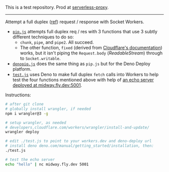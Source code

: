 This is a test repository. Prod at [serverless-proxy](https://github.com/serverless-proxy/serverless-proxy).

---

Attempt a full duplex ([ref](https://developer.chrome.com/articles/fetch-streaming-requests)) request / response with Socket Workers.

- [`pip.js`](https://github.com/ignoramous/tcpworkers/blob/main/pip.js) attempts full duplex
  req / res with 3 functions that use 3 subtly different techniques to do so:
   - `chunk`, `pipe`, and `pipe2`. All succeed.
   - The other function, `fixed` (derived from [Cloudflare's documentation](https://developers.cloudflare.com/workers/runtime-apis/tcp-sockets)) works, but it isn't piping the `Request.body` (*ReadableStream*) through to `Socket.writable`.
- [`denopip.js`](https://github.com/ignoramous/tcpworkers/blob/main/denopip.js) does the same thing as
  `pip.js` but for the Deno Deploy platform.
- [`test.js`](https://github.com/ignoramous/tcpworkers/blob/main/test.js) uses Deno to make full duplex `fetch` calls
  into Workers to help test the four functions mentioned above with help of [an echo server deployed at midway.fly.dev:5001](https://github.com/celzero/midway).

Instructions:
```bash
# after git clone
# globally install wrangler, if needed
npm i wrangler@3 -g

# setup wrangler, as needed
# developers.cloudflare.com/workers/wrangler/install-and-update/
wrangler deploy

# edit ./test.js to point to your workers.dev and deno-deploy url
# install deno deno.com/manual/getting_started/installation, then:
./test.js

# test the echo server
echo "hello" | nc midway.fly.dev 5001
```
